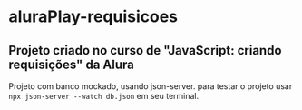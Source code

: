 # aluraPlay-requisicoes
## Projeto criado no curso de "JavaScript: criando requisições" da Alura

Projeto com banco mockado, usando json-server. para testar o projeto usar ```npx json-server --watch db.json``` em seu terminal.
